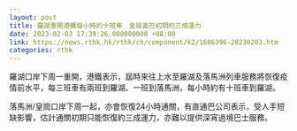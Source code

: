 ```yaml
---
layout: post
title: 羅湖重開港鐵每小時約十班車　皇崗直巴初期約三成運力
date: 2023-02-03 17:39:26.000000000 +08:00
link: https://news.rthk.hk/rthk/ch/component/k2/1686396-20230203.htm
categories: rthk
---
```


羅湖口岸下周一重開，港鐵表示，屆時來往上水至羅湖及落馬洲列車服務將恢復疫情前水平，每三班車有兩班到羅湖、一班到落馬洲，每小時約有十班車到羅湖。

落馬洲/皇崗口岸下周一起，亦會恢復24小時通關，有直通巴公司表示，受人手短缺影響，估計通關初期只能恢復約三成運力，亦難以提供深宵過境巴士服務。
